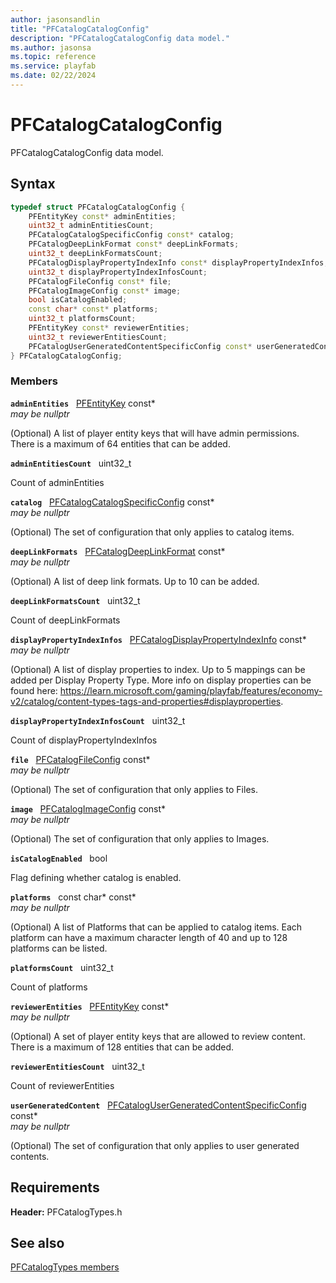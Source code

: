 ```yaml
---
author: jasonsandlin
title: "PFCatalogCatalogConfig"
description: "PFCatalogCatalogConfig data model."
ms.author: jasonsa
ms.topic: reference
ms.service: playfab
ms.date: 02/22/2024
---
```


# PFCatalogCatalogConfig  

PFCatalogCatalogConfig data model.  

## Syntax  
  
```cpp
typedef struct PFCatalogCatalogConfig {  
    PFEntityKey const* adminEntities;  
    uint32_t adminEntitiesCount;  
    PFCatalogCatalogSpecificConfig const* catalog;  
    PFCatalogDeepLinkFormat const* deepLinkFormats;  
    uint32_t deepLinkFormatsCount;  
    PFCatalogDisplayPropertyIndexInfo const* displayPropertyIndexInfos;  
    uint32_t displayPropertyIndexInfosCount;  
    PFCatalogFileConfig const* file;  
    PFCatalogImageConfig const* image;  
    bool isCatalogEnabled;  
    const char* const* platforms;  
    uint32_t platformsCount;  
    PFEntityKey const* reviewerEntities;  
    uint32_t reviewerEntitiesCount;  
    PFCatalogUserGeneratedContentSpecificConfig const* userGeneratedContent;  
} PFCatalogCatalogConfig;  
```
  
### Members  
  
**`adminEntities`** &nbsp; [PFEntityKey](../../pftypes/structs/pfentitykey-c.md) const*  
*may be nullptr*  
  
(Optional) A list of player entity keys that will have admin permissions. There is a maximum of 64 entities that can be added.
  
**`adminEntitiesCount`** &nbsp; uint32_t  
  
Count of adminEntities
  
**`catalog`** &nbsp; [PFCatalogCatalogSpecificConfig](pfcatalogcatalogspecificconfig.md) const*  
*may be nullptr*  
  
(Optional) The set of configuration that only applies to catalog items.
  
**`deepLinkFormats`** &nbsp; [PFCatalogDeepLinkFormat](pfcatalogdeeplinkformat.md) const*  
*may be nullptr*  
  
(Optional) A list of deep link formats. Up to 10 can be added.
  
**`deepLinkFormatsCount`** &nbsp; uint32_t  
  
Count of deepLinkFormats
  
**`displayPropertyIndexInfos`** &nbsp; [PFCatalogDisplayPropertyIndexInfo](pfcatalogdisplaypropertyindexinfo.md) const*  
*may be nullptr*  
  
(Optional) A list of display properties to index. Up to 5 mappings can be added per Display Property Type. More info on display properties can be found here: https://learn.microsoft.com/gaming/playfab/features/economy-v2/catalog/content-types-tags-and-properties#displayproperties.
  
**`displayPropertyIndexInfosCount`** &nbsp; uint32_t  
  
Count of displayPropertyIndexInfos
  
**`file`** &nbsp; [PFCatalogFileConfig](pfcatalogfileconfig.md) const*  
*may be nullptr*  
  
(Optional) The set of configuration that only applies to Files.
  
**`image`** &nbsp; [PFCatalogImageConfig](pfcatalogimageconfig.md) const*  
*may be nullptr*  
  
(Optional) The set of configuration that only applies to Images.
  
**`isCatalogEnabled`** &nbsp; bool  
  
Flag defining whether catalog is enabled.
  
**`platforms`** &nbsp; const char* const*  
*may be nullptr*  
  
(Optional) A list of Platforms that can be applied to catalog items. Each platform can have a maximum character length of 40 and up to 128 platforms can be listed.
  
**`platformsCount`** &nbsp; uint32_t  
  
Count of platforms
  
**`reviewerEntities`** &nbsp; [PFEntityKey](../../pftypes/structs/pfentitykey-c.md) const*  
*may be nullptr*  
  
(Optional) A set of player entity keys that are allowed to review content. There is a maximum of 128 entities that can be added.
  
**`reviewerEntitiesCount`** &nbsp; uint32_t  
  
Count of reviewerEntities
  
**`userGeneratedContent`** &nbsp; [PFCatalogUserGeneratedContentSpecificConfig](pfcatalogusergeneratedcontentspecificconfig.md) const*  
*may be nullptr*  
  
(Optional) The set of configuration that only applies to user generated contents.
  
  
## Requirements  
  
**Header:** PFCatalogTypes.h
  
## See also  
[PFCatalogTypes members](../pfcatalogtypes_members.md)  

  
  

